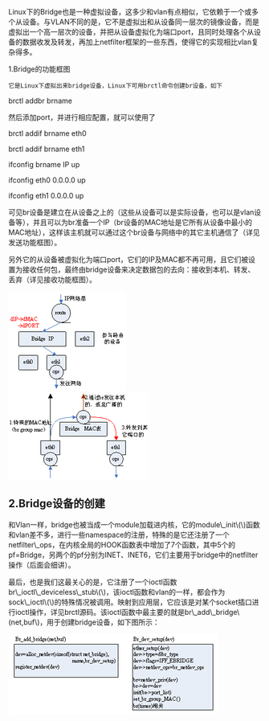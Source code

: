 Linux下的Bridge也是一种虚拟设备，这多少和vlan有点相似，它依赖于一个或多个从设备。与VLAN不同的是，它不是虚拟出和从设备同一层次的镜像设备，而是虚拟出一个高一层次的设备，并把从设备虚拟化为端口port，且同时处理各个从设备的数据收发及转发，再加上netfilter框架的一些东西，使得它的实现相比vlan复杂得多。

1.Bridge的功能框图

```
它是Linux下虚拟出来bridge设备，Linux下可用brctl命令创建br设备，如下
```

brctl addbr brname

然后添加port，并进行相应配置，就可以使用了

brctl addif brname eth0

brctl addif brname eth1

ifconfig brname IP up

ifconfig eth0 0.0.0.0 up

ifconfig eth1 0.0.0.0 up

可见br设备是建立在从设备之上的（这些从设备可以是实际设备，也可以是vlan设备等），并且可以为br准备一个IP（br设备的MAC地址是它所有从设备中最小的MAC地址），这样该主机就可以通过这个br设备与网络中的其它主机通信了（详见发送功能框图）。

另外它的从设备被虚拟化为端口port，它们的IP及MAC都不再可用，且它们被设置为接收任何包，最终由bridge设备来决定数据包的去向：接收到本机、转发、丢弃（详见接收功能框图）。

![](/assets/importbr.png)![](/assets/importbrin.png)

## 2.Bridge设备的创建

和Vlan一样，bridge也被当成一个module加载进内核，它的module\\_init\\(\\)函数和vlan差不多，进行一些namespace的注册，特殊的是它还注册了一个netfilter\\_ops，在内核全局的HOOK函数表中增加了7个函数，其中5个的pf=Bridge，另两个的pf分别为INET、INET6，它们主要用于bridge中的netfilter操作（后面会细讲）。

最后，也是我们这最关心的是，它注册了一个ioctl函数br\\_ioctl\\_deviceless\\_stub\\(\\)，该ioctl函数和vlan的一样，都会作为sock\\_ioctl\\(\\)的特殊情况被调用。映射到应用层，它应该是对某个socket插口进行ioctl操作，详见brctl源码。该ioctl函数中最主要的就是br\\_add\\_bridge\\(net,buf\\)，用于创建bridge设备，如下图所示：

![](/assets/importbridge.png)








